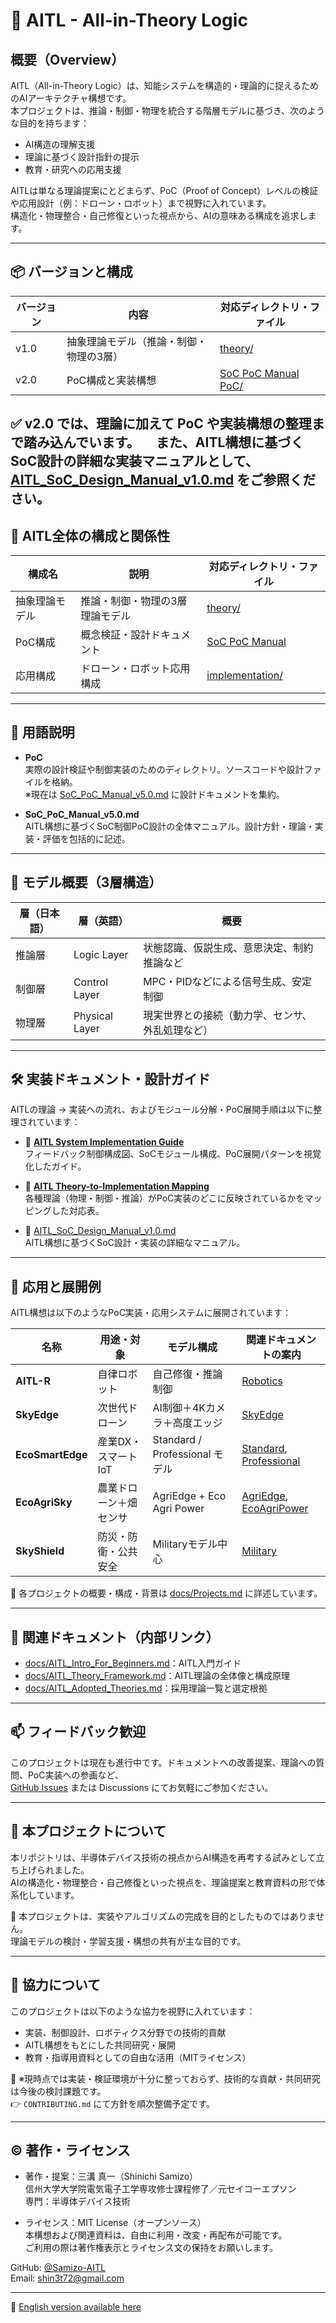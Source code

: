 # 🧠 AITL - All-in-Theory Logic

## 概要（Overview）

AITL（All-in-Theory Logic）は、知能システムを構造的・理論的に捉えるためのAIアーキテクチャ構想です。  
本プロジェクトは、推論・制御・物理を統合する階層モデルに基づき、次のような目的を持ちます：

- AI構造の理解支援  
- 理論に基づく設計指針の提示  
- 教育・研究への応用支援  

AITLは単なる理論提案にとどまらず、PoC（Proof of Concept）レベルの検証や応用設計（例：ドローン・ロボット）まで視野に入れています。  
構造化・物理整合・自己修復といった視点から、AIの意味ある構成を追求します。

---

## 📦 バージョンと構成

| バージョン | 内容                                  | 対応ディレクトリ・ファイル |
|------------|---------------------------------------|------------------------------|
| v1.0       | 抽象理論モデル（推論・制御・物理の3層） | [theory/](https://github.com/Samizo-AITL/theory) |
| v2.0       | PoC構成と実装構想                     | [SoC PoC Manual](https://github.com/Samizo-AITL/aitl-lab/blob/main/docs/SoC_PoC_Manual_v5.0.md)<br>[PoC/](https://github.com/Samizo-AITL/aitl-lab/) |

✅ v2.0 では、理論に加えて PoC や実装構想の整理まで踏み込んでいます。
　また、AITL構想に基づくSoC設計の詳細な実装マニュアルとして、  
[AITL_SoC_Design_Manual_v1.0.md](https://github.com/Samizo-AITL/aitl-lab/blob/main/docs/soc-manual/AITL_SoC_Design_Manual_v1.0.md) をご参照ください。
---

## 🧱 AITL全体の構成と関係性

| 構成名        | 説明                             | 対応ディレクトリ・ファイル |
|---------------|----------------------------------|------------------------------|
| 抽象理論モデル | 推論・制御・物理の3層理論モデル    | [theory/](https://github.com/Samizo-AITL/theory) |
| PoC構成       | 概念検証・設計ドキュメント        | [SoC PoC Manual](https://github.com/Samizo-AITL/aitl-lab/blob/main/docs/SoC_PoC_Manual_v5.0.md) |
| 応用構成       | ドローン・ロボット応用構成         | [implementation/](./implementation/) |

---

## 📘 用語説明

- **PoC**  
  実際の設計検証や制御実装のためのディレクトリ。ソースコードや設計ファイルを格納。  
  ※現在は [SoC_PoC_Manual_v5.0.md](https://github.com/Samizo-AITL/aitl-lab/blob/main/docs/SoC_PoC_Manual_v5.0.md) に設計ドキュメントを集約。

- **SoC_PoC_Manual_v5.0.md**  
  AITL構想に基づくSoC制御PoC設計の全体マニュアル。設計方針・理論・実装・評価を包括的に記述。

---

## 🧠 モデル概要（3層構造）

| 層（日本語） | 層（英語）        | 概要                                     |
|--------------|------------------|------------------------------------------|
| 推論層        | Logic Layer      | 状態認識、仮説生成、意思決定、制約推論など |
| 制御層        | Control Layer    | MPC・PIDなどによる信号生成、安定制御     |
| 物理層        | Physical Layer   | 現実世界との接続（動力学、センサ、外乱処理など） |

---

## 🛠️ 実装ドキュメント・設計ガイド

AITLの理論 → 実装への流れ、およびモジュール分解・PoC展開手順は以下に整理されています：

- 🧩 **[AITL System Implementation Guide](./docs/AITL_SystemGuide.md)**  
  フィードバック制御構成図、SoCモジュール構成、PoC展開パターンを視覚化したガイド。

- 🧠 **[AITL Theory-to-Implementation Mapping](./docs/AITL_TheoryMapping.md)**  
  各種理論（物理・制御・推論）がPoC実装のどこに反映されているかをマッピングした対応表。

- 📘 [AITL_SoC_Design_Manual_v1.0.md](https://github.com/Samizo-AITL/aitl-lab/blob/main/docs/soc-manual/AITL_SoC_Design_Manual_v1.0.md)  
  AITL構想に基づくSoC設計・実装の詳細なマニュアル。

---

## 🚀 応用と展開例

AITL構想は以下のようなPoC実装・応用システムに展開されています：

| 名称              | 用途・対象               | モデル構成                         | 関連ドキュメントの案内 |
|-------------------|--------------------------|-------------------------------------|--------------------------|
| **AITL-R**        | 自律ロボット             | 自己修復・推論制御                 | [Robotics](./docs/robotics/) |
| **SkyEdge**       | 次世代ドローン           | AI制御＋4Kカメラ＋高度エッジ       | [SkyEdge](./docs/EcoPowerPlatform/SkyEdge/) |
| **EcoSmartEdge**  | 産業DX・スマートIoT      | Standard / Professional モデル     | [Standard](./docs/EcoPowerPlatform/Standard/), [Professional](./docs/EcoPowerPlatform/Professional/) |
| **EcoAgriSky**    | 農業ドローン＋畑センサ   | AgriEdge + Eco Agri Power           | [AgriEdge](./docs/EcoPowerPlatform/AgriEdge/), [EcoAgriPower](./docs/EcoPowerPlatform/EcoAgriPower/) |
| **SkyShield**     | 防災・防衛・公共安全     | Militaryモデル中心                 | [Military](./docs/EcoPowerPlatform/Military/) |

📄 各プロジェクトの概要・構成・背景は [docs/Projects.md](./docs/Projects.md) に詳述しています。

---

## 🔗 関連ドキュメント（内部リンク）

- [docs/AITL_Intro_For_Beginners.md](./docs/AITL_Intro_For_Beginners.md)：AITL入門ガイド  
- [docs/AITL_Theory_Framework.md](./docs/AITL_Theory_Framework.md)：AITL理論の全体像と構成原理  
- [docs/AITL_Adopted_Theories.md](./docs/AITL_Adopted_Theories.md)：採用理論一覧と選定根拠  

---

## 📫 フィードバック歓迎

このプロジェクトは現在も進行中です。ドキュメントへの改善提案、理論への質問、PoC実装への参画など、  
[GitHub Issues](https://github.com/Samizo-AITL/aitl-lab/issues) または Discussions にてお気軽にご参加ください。

---

## 🧾 本プロジェクトについて

本リポジトリは、半導体デバイス技術の視点からAI構造を再考する試みとして立ち上げられました。  
AIの構造化・物理整合・自己修復といった視点を、理論提案と教育資料の形で体系化しています。

🔎 本プロジェクトは、実装やアルゴリズムの完成を目的としたものではありません。  
理論モデルの検討・学習支援・構想の共有が主な目的です。

---

## 🤝 協力について

このプロジェクトは以下のような協力を視野に入れています：

- 実装、制御設計、ロボティクス分野での技術的貢献  
- AITL構想をもとにした共同研究・展開  
- 教育・指導用資料としての自由な活用（MITライセンス）

🔧 ※現時点では実装・検証環境が十分に整っておらず、技術的な貢献・共同研究は今後の検討課題です。  
👉 `CONTRIBUTING.md` にて方針を順次整備予定です。

---

## ©️ 著作・ライセンス

- 著作・提案：三溝 真一（Shinichi Samizo）  
  信州大学大学院電気電子工学専攻修士課程修了／元セイコーエプソン  
  専門：半導体デバイス技術

- ライセンス：MIT License（オープンソース）  
  本構想および関連資料は、自由に利用・改変・再配布が可能です。  
  ご利用の際は著作権表示とライセンス文の保持をお願いします。

GitHub: [@Samizo-AITL](https://github.com/Samizo-AITL)  
Email: shin3t72@gmail.com

---

📄 [English version available here](./README_en.md)
